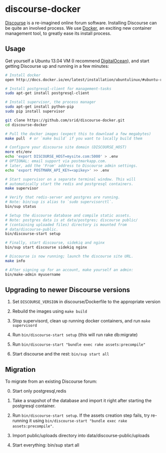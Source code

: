 <!-- -*- mode: Markdown; -*- -->

discourse-docker
================

[Discourse](http://discourse.org/) is a re-imagined online forum
software. Installing Discourse can be quite an involved process. We
use [Docker](http://www.docker.io/), an exciting new container
management tool, to greatly ease its install process.

Usage
-----

Get yourself a Ubuntu 13.04 VM (I recommend
[DigitalOcean](https://www.digitalocean.com/?refcode=efb0b61918fa)),
and start getting Discourse up and running in a few minutes:

```bash
# Install docker
open http://docs.docker.io/en/latest/installation/ubuntulinux/#ubuntu-raring

# Install postgresql-client for management-tasks
sudo apt-get install postgresql-client

# Install supervisor, the process manager
sudo apt-get install python-pip
sudo pip install supervisor

git clone https://github.com/srid/discourse-docker.git
cd discourse-docker

# Pull the docker images (expect this to download a few megabytes)
make pull  # or `make build` if you want to locally build them

# Configure your discourse site domain (DISCOURSE_HOST)
more etc/env
echo 'export DISCOURSE_HOST=mysite.com:5000' > .env
# OPTIONAL: email support via postmarkapp.com.
# later, add the 'From' address to Discourse admin settings.
echo 'export POSTMARK_API_KEY=<apikey>' >> .env

# Start supervisor on a separate terminal window. This will
# automatically start the redis and postgresql containers.
make supervisor

# Verify that redis-server and postgres are running.
# Note: bin/sup is alias to `sudo supervisorctl`.
bin/sup status

# Setup the discourse database and compile static assets.
# Note: postgres data is at data/postgres; discourse public/
# (containing uploaded files) directory is mounted from
# data/discourse-public.
bin/discourse-start setup

# Finally, start discourse, sidekiq and nginx
bin/sup start discourse sidekiq nginx

# Discourse is now running; launch the discourse site URL.
make info

# After signing up for an account, make yourself an admin:
bin/make-admin myusername
```

Upgrading to newer Discourse versions
-----

1. Set `DISCOURSE_VERSION` in discourse/Dockerfile to the appropriate version

2. Rebuild the images using `make build`

3. Stop supervisord, clean up running docker containers, and run `make supervisord`

4. Run `bin/discourse-start setup` (this will run rake db:migrate)

5. Run `bin/discourse-start "bundle exec rake assets:precompile"`

6. Start discourse and the rest: `bin/sup start all`

Migration
---------

To migrate from an existing Discourse forum:

0. Start only postgresql,redis

1. Take a snapshot of the database and import it right after starting
   the postgresql container.
   
2. Run `bin/discourse-start setup`. If the assets creation step fails,
   try re-running it using `bin/discourse-start "bundle exec rake
   assets:precompile"`.
   
3. Import public/uploads directory into data/discourse-public/uploads

4. Start everything: bin/sup start all
